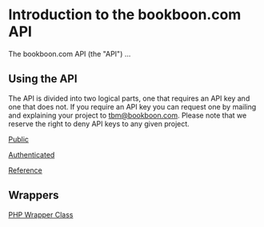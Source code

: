 # Introduction to the bookboon.com API

The bookboon.com API (the "API") ...

## Using the API
The API is divided into two logical parts, one that requires an API key and one that does not. If you require an API key you can request one by mailing and explaining your project to [tbm@bookboon.com](mailto:tbm@bookboon.com). Please note that we reserve the right to deny API keys to any given project.

[Public](https://github.com/bookboon/api/blob/master/Public.md)

[Authenticated](https://github.com/bookboon/api/blob/master/Authenticated.md)

[Reference](https://github.com/bookboon/api/blob/master/Reference.md)

## Wrappers
[PHP Wrapper Class](https://github.com/bookboon/api-php)
